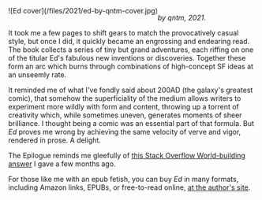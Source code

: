 <!--
.. title: Ed, by qntm
.. slug: ed-by-qntm
.. date: 2021-05-17 10:48:53 UTC-05:00
.. tags: media,book,novella,science-fiction,fiction,epub,free-to-read
.. category: 
.. link: 
.. description: 
.. type: text
-->

<span style="float: left">
![Ed cover](/files/2021/ed-by-qntm-cover.jpg)
</span>

*by qntm, 2021*.

It took me a few pages to shift gears to match the provocatively casual style,
but once I did, it quickly became an engrossing and endearing read.
The book collects a series of tiny but grand adventures, each riffing on one
of the titular Ed's fabulous new inventions or discoveries. Together these
form an arc which burns through combinations of high-concept SF ideas at an
unseemly rate.

It reminded me of what I've fondly said about 200AD (the galaxy's greatest
comic), that somehow the superficiality of the medium allows
writers to experiment more wildly with form and content, throwing up a torrent
of creativity which, while sometimes uneven, generates moments of sheer
brilliance. I thought being a comic was an essential part of that formula. But
*Ed* proves me wrong by achieving the same velocity of verve and vigor,
rendered in prose. A delight.

The Epilogue reminds me gleefully of
[this Stack Overflow World-building answer](https://worldbuilding.stackexchange.com/a/151964/13496)
I gave a few months ago.

For those like me with an epub fetish, you can buy *Ed* in many formats,
including Amazon links, EPUBs, or free-to-read online,
[at the author's site](https://qntm.org/ed).

<br style="clear: left" />

